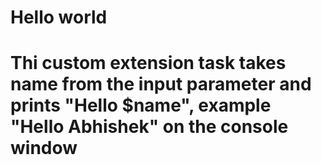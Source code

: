 # Hello world
# Thi custom extension task takes name from the input parameter and prints "Hello $name", example "Hello Abhishek" on the console window
